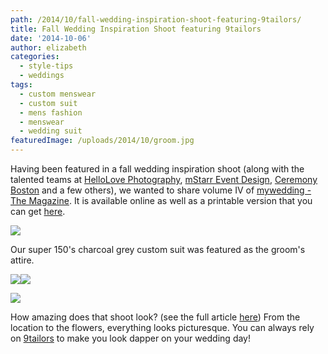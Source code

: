 ```yaml
---
path: /2014/10/fall-wedding-inspiration-shoot-featuring-9tailors/
title: Fall Wedding Inspiration Shoot featuring 9tailors
date: '2014-10-06'
author: elizabeth
categories:
  - style-tips
  - weddings
tags:
  - custom menswear
  - custom suit
  - mens fashion
  - menswear
  - wedding suit
featuredImage: /uploads/2014/10/groom.jpg
---
```

Having been featured in a fall wedding inspiration shoot (along with the talented teams at [HelloLove Photography](http://www.hellolovephoto.com/), [mStarr Event Design](http://www.mstarreventdesign.com/), [Ceremony Boston](http://www.ceremony-boston.com/) and a few others), we wanted to share volume IV of [mywedding -The Magazine](http://www.mywedding.com/). It is available online as well as a printable version that you can get [here](http://magazine.mywedding.com/).

[![](http://1.bp.blogspot.com/-b8PDzSK5jRw/VC7Ne1IAqNI/AAAAAAAAAxE/tlifHYdy_ow/s1600/cover.jpg)](http://1.bp.blogspot.com/-b8PDzSK5jRw/VC7Ne1IAqNI/AAAAAAAAAxE/tlifHYdy_ow/s1600/cover.jpg)

 Our super 150's charcoal grey custom suit was featured as the groom's attire.

[![](http://2.bp.blogspot.com/-Ox4fJVylN-Y/VC7NfPv0fYI/AAAAAAAAAxY/SZK2DW26IPk/s1600/groom.jpg)](http://2.bp.blogspot.com/-Ox4fJVylN-Y/VC7NfPv0fYI/AAAAAAAAAxY/SZK2DW26IPk/s1600/groom.jpg)[![](http://3.bp.blogspot.com/-7oJLPMHYk1w/VC7NfCaPIuI/AAAAAAAAAxI/sB7NsYjwF7k/s1600/groom%2Bdeets.jpg)](http://3.bp.blogspot.com/-7oJLPMHYk1w/VC7NfCaPIuI/AAAAAAAAAxI/sB7NsYjwF7k/s1600/groom%2Bdeets.jpg)

[![](http://3.bp.blogspot.com/-X6JUoVxVjXU/VC7Nevw9HsI/AAAAAAAAAxA/Ry8UXFJi6B8/s1600/bride%2Band%2Bgroom%2Blooks.jpg)](http://3.bp.blogspot.com/-X6JUoVxVjXU/VC7Nevw9HsI/AAAAAAAAAxA/Ry8UXFJi6B8/s1600/bride%2Band%2Bgroom%2Blooks.jpg)

How amazing does that shoot look? (see the full article [here](http://www.mywedding.com/articles/fall-wedding-inspiration-behind-the-scenes-of-mywedding-the-magazine/)) From the location to the flowers, everything looks picturesque. You can always rely on [9tailors](http://www.9tailors.com/) to make you look dapper on your wedding day!